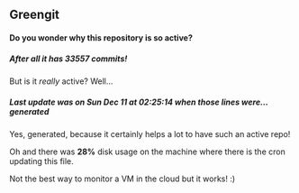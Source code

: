 ## Greengit

#### Do you wonder why this repository is so active?

##### After all it has 33557 commits!

But is it *really* active? Well...

##### Last update was on Sun Dec 11 at 02:25:14 when those lines were... generated

Yes, generated, because it certainly helps a lot to have such an active repo!

Oh and there was **28%** disk usage on the machine
where there is the cron updating this file.

Not the best way to monitor a VM in the cloud but it works! :)
